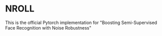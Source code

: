 # NROLL
This is the official Pytorch implementation for "Boosting Semi-Supervised Face Recognition with Noise Robustness"

